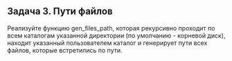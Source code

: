 ## Задача 3. Пути файлов
Реализуйте функцию gen_files_path, которая рекурсивно проходит по всем каталогам указанной директории (по умолчанию - корневой диск), находит указанный пользователем каталог и генерирует пути всех файлов, которые встретились по пути.



